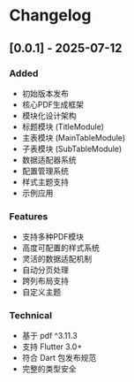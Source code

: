# Changelog

## [0.0.1] - 2025-07-12

### Added
- 初始版本发布
- 核心PDF生成框架
- 模块化设计架构
- 标题模块 (TitleModule)
- 主表模块 (MainTableModule) 
- 子表模块 (SubTableModule)
- 数据适配器系统
- 配置管理系统
- 样式主题支持
- 示例应用

### Features
- 支持多种PDF模块
- 高度可配置的样式系统
- 灵活的数据适配机制
- 自动分页处理
- 跨列布局支持
- 自定义主题

### Technical
- 基于 pdf ^3.11.3
- 支持 Flutter 3.0+
- 符合 Dart 包发布规范
- 完整的类型安全
